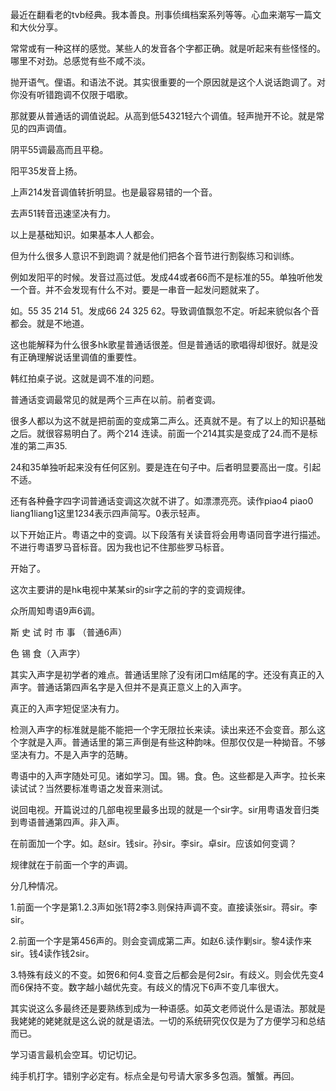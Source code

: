 
最近在翻看老的tvb经典。我本善良。刑事侦缉档案系列等等。心血来潮写一篇文和大伙分享。

常常或有一种这样的感觉。某些人的发音各个字都正确。就是听起来有些怪怪的。哪里不对劲。总感觉有些不咸不淡。

抛开语气。俚语。和语法不说。其实很重要的一个原因就是这个人说话跑调了。对你没有听错跑调不仅限于唱歌。

那就要从普通话的调值说起。从高到低54321轻六个调值。轻声抛开不论。就是常见的四声调值。

阴平55调最高而且平稳。

阳平35发音上扬。

上声214发音调值转折明显。也是最容易错的一个音。

去声51转音迅速坚决有力。

以上是基础知识。如果基本人人都会。

但为什么很多人意识不到跑调？就是他们把各个音节进行割裂练习和训练。

例如发阳平的时候。发音过高过低。发成44或者66而不是标准的55。单独听他发一个音。并不会发现有什么不对。要是一串音一起发问题就来了。

如。55  35  214  51。发成66  24  325  62。导致调值飘忽不定。听起来貌似各个音都会。就是不地道。

这也能解释为什么很多hk歌星普通话很差。但是普通话的歌唱得却很好。就是没有正确理解说话里调值的重要性。

韩红拍桌子说。这就是调不准的问题。

普通话变调最常见的就是两个三声在以前。前者变调。

很多人都以为这不就是把前面的变成第二声么。还真就不是。有了以上的知识基础之后。就很容易明白了。两个214  连读。前面一个214其实是变成了24.而不是标准的第二声35.

24和35单独听起来没有任何区别。要是连在句子中。后者明显要高出一度。引起不适。

还有各种叠字四字词普通话变调这次就不讲了。如漂漂亮亮。读作piao4  piao0  liang1liang1这里1234表示四声简写。0表示轻声。

以下开始正片。粤语之中的变调。以下段落有关读音将会用粤语同音字进行描述。不进行粤语罗马音标音。因为我也记不住那些罗马标音。

开始了。

这次主要讲的是hk电视中某某sir的sir字之前的字的变调规律。

众所周知粤语9声6调。

斯 史 试 时 市 事 （普通6声）

色 锡 食（入声字）

其实入声字是初学者的难点。普通话里除了没有闭口m结尾的字。还没有真正的入声字。普通话第四声名字是入但并不是真正意义上的入声字。

真正的入声字短促坚决有力。

检测入声字的标准就是能不能把一个字无限拉长来读。读出来还不会变音。那么这个字就是入声。普通话里的第三声倒是有些这种韵味。但那仅仅是一种拗音。不够坚决有力。不是入声字的范畴。

粤语中的入声字随处可见。诸如学习。国。锡。食。色。这些都是入声字。拉长来读试试？当然要标准粤语之发音来测试。

说回电视。开篇说过的几部电视里最多出现的就是一个sir字。sir用粤语发音归类到粤语普通第四声。非入声。

在前面加一个字。如。赵sir。钱sir。孙sir。李sir。卓sir。应该如何变调？

规律就在于前面一个字的声调。

分几种情况。

1.前面一个字是第1.2.3声如张1蒋2李3.则保持声调不变。直接读张sir。蒋sir。李sir。

2.前面一个字是第456声的。则会变调成第二声。如赵6.读作剿sir。黎4读作来sir。钱4读作钱2sir。

3.特殊有歧义的不变。如贺6和何4.变音之后都会是何2sir。有歧义。则会优先变4而6保持不变。数字越小越优先变。有歧义的情况下6声不变几率很大。

其实说这么多最终还是要熟练到成为一种语感。如英文老师说什么是语法。那就是我姥姥的姥姥就是这么说的就是语法。一切的系统研究仅仅是为了方便学习和总结而已。

学习语言最机会空耳。切记切记。

纯手机打字。错别字必定有。标点全是句号请大家多多包涵。蟹蟹。再回。




